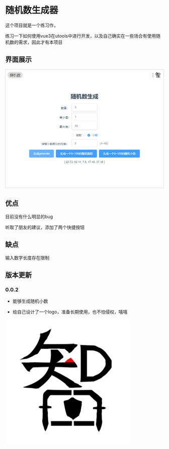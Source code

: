# 随机数生成器

这个项目就是一个练习作，

练习一下如何使用vue3在utools中进行开发，以及自己确实在一些场合有使用随机数的需求，因此才有本项目

## 界面展示

![](./public/操作界面.png)

## 优点

目前没有什么明显的bug

听取了朋友的建议，添加了两个快捷按钮

## 缺点

输入数字长度存在限制

## 版本更新

### 0.0.2

- 能够生成随机小数

- 给自己设计了一个logo，准备长期使用，也不怕侵权，嘻嘻

![](./public/logo.png)


